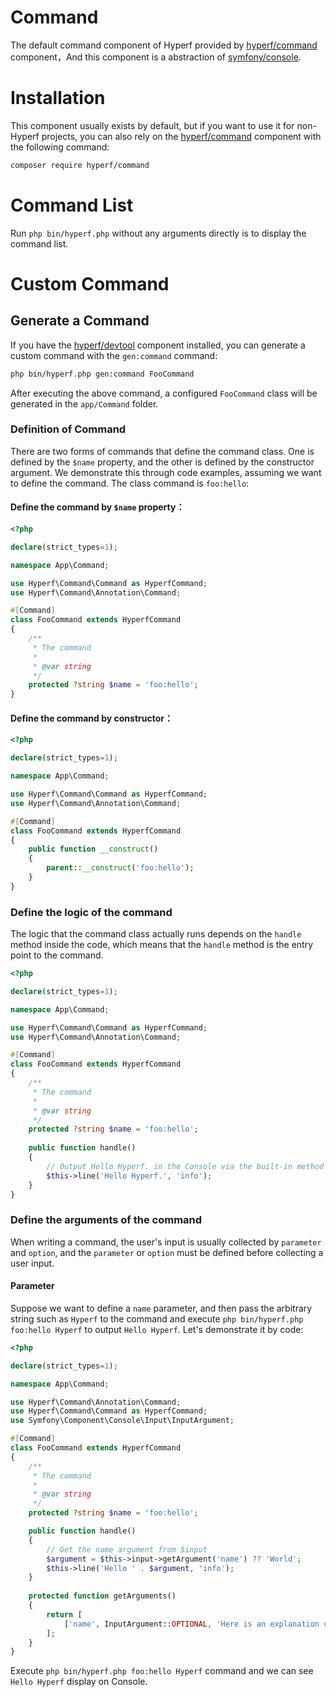# Command

The default command component of Hyperf provided by [hyperf/command](https://github.com/hyperf/command) component，And this component is a abstraction of [symfony/console](https://github.com/symfony/console).

# Installation

This component usually exists by default, but if you want to use it for non-Hyperf projects, you can also rely on the [hyperf/command](https://github.com/hyperf/command) component with the following command:

```bash
composer require hyperf/command
```

# Command List

Run `php bin/hyperf.php` without any arguments directly is to display the command list.

# Custom Command

## Generate a Command

If you have the [hyperf/devtool](https://github.com/hyperf/devtool) component installed, you can generate a custom command with the `gen:command` command:

```bash
php bin/hyperf.php gen:command FooCommand
```
After executing the above command, a configured `FooCommand` class will be generated in the `app/Command` folder.

### Definition of Command

There are two forms of commands that define the command class. One is defined by the `$name` property, and the other is defined by the constructor argument. We demonstrate this through code examples, assuming we want to define the command. The class command is `foo:hello`:

#### Define the command by `$name` property：

```php
<?php

declare(strict_types=1);

namespace App\Command;

use Hyperf\Command\Command as HyperfCommand;
use Hyperf\Command\Annotation\Command;

#[Command]
class FooCommand extends HyperfCommand
{
    /**
     * The command
     *
     * @var string
     */
    protected ?string $name = 'foo:hello';
}
```

#### Define the command by constructor：

```php
<?php

declare(strict_types=1);

namespace App\Command;

use Hyperf\Command\Command as HyperfCommand;
use Hyperf\Command\Annotation\Command;

#[Command]
class FooCommand extends HyperfCommand
{
    public function __construct()
    {
        parent::__construct('foo:hello');    
    }
}
```

### Define the logic of the command

The logic that the command class actually runs depends on the `handle` method inside the code, which means that the `handle` method is the entry point to the command.

```php
<?php

declare(strict_types=1);

namespace App\Command;

use Hyperf\Command\Command as HyperfCommand;
use Hyperf\Command\Annotation\Command;

#[Command]
class FooCommand extends HyperfCommand
{
    /**
     * The command
     *
     * @var string
     */
    protected ?string $name = 'foo:hello';
    
    public function handle()
    {
        // Output Hello Hyperf. in the Console via the built-in method line()
        $this->line('Hello Hyperf.', 'info');
    }
}
```

### Define the arguments of the command

When writing a command, the user's input is usually collected by `parameter` and `option`, and the `parameter` or `option` must be defined before collecting a user input.

#### Parameter

Suppose we want to define a `name` parameter, and then pass the arbitrary string such as `Hyperf` to the command and execute `php bin/hyperf.php foo:hello Hyperf` to output `Hello Hyperf`. Let's demonstrate it by code:

```php
<?php

declare(strict_types=1);

namespace App\Command;

use Hyperf\Command\Annotation\Command;
use Hyperf\Command\Command as HyperfCommand;
use Symfony\Component\Console\Input\InputArgument;

#[Command]
class FooCommand extends HyperfCommand
{
    /**
     * The command
     *
     * @var string
     */
    protected ?string $name = 'foo:hello';

    public function handle()
    {
        // Get the name argument from $input
        $argument = $this->input->getArgument('name') ?? 'World';
        $this->line('Hello ' . $argument, 'info');
    }
    
    protected function getArguments()
    {
        return [
            ['name', InputArgument::OPTIONAL, 'Here is an explanation of this parameter']
        ];
    }
}
``` 

Execute `php bin/hyperf.php foo:hello Hyperf` command and we can see `Hello Hyperf` display on Console.

